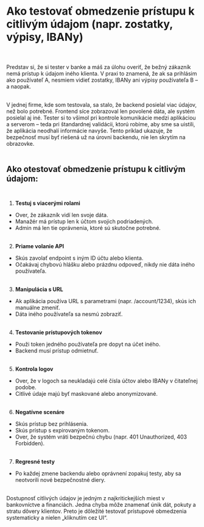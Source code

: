# Ako testovať obmedzenie prístupu k citlivým údajom (napr. zostatky, výpisy, IBANy)<br><br>

Predstav si, že si tester v banke a máš za úlohu overiť, že bežný zákazník nemá prístup k údajom iného klienta. V praxi to znamená, že ak sa prihlásim ako používateľ A, nesmiem vidieť zostatky, IBANy ani výpisy používateľa B – a naopak.<br><br>

V jednej firme, kde som testovala, sa stalo, že backend posielal viac údajov, než bolo potrebné. Frontend síce zobrazoval len povolené dáta, ale systém posielal aj iné. Tester si to všimol pri kontrole komunikácie medzi aplikáciou a serverom – teda pri štandardnej validácii, ktorú robíme, aby sme sa uistili, že aplikácia neodhalí informácie navyše. Tento príklad ukazuje, že bezpečnosť musí byť riešená už na úrovni backendu, nie len skrytím na obrazovke.<br><br>

## Ako otestovať obmedzenie prístupu k citlivým údajom:<br><br>

1. **Testuj s viacerými rolami**<br>
- Over, že zákazník vidí len svoje dáta.<br>
- Manažér má prístup len k účtom svojich podriadených.<br>
- Admin má len tie oprávnenia, ktoré sú skutočne potrebné.<br><br>

2. **Priame volanie API**<br>
- Skús zavolať endpoint s iným ID účtu alebo klienta.<br>
- Očakávaj chybovú hlášku alebo prázdnu odpoveď, nikdy nie dáta iného používateľa.<br><br>

3. **Manipulácia s URL**<br>
- Ak aplikácia používa URL s parametrami (napr. /account/1234), skús ich manuálne zmeniť.<br>
- Dáta iného používateľa sa nesmú zobraziť.<br><br>

4. **Testovanie prístupových tokenov**<br>
- Použi token jedného používateľa pre dopyt na účet iného.<br>
- Backend musí prístup odmietnuť.<br><br>

5. **Kontrola logov**<br>
- Over, že v logoch sa neukladajú celé čísla účtov alebo IBANy v čitateľnej podobe.<br>
- Citlivé údaje majú byť maskované alebo anonymizované.<br><br>

6. **Negatívne scenáre**<br>
- Skús prístup bez prihlásenia.<br>
- Skús prístup s expirovaným tokenom.<br>
- Over, že systém vráti bezpečnú chybu (napr. 401 Unauthorized, 403 Forbidden).<br><br>

7. **Regresné testy**<br>
- Po každej zmene backendu alebo oprávnení zopakuj testy, aby sa neotvorili nové bezpečnostné diery.<br><br>

Dostupnosť citlivých údajov je jedným z najkritickejších miest v bankovníctve a financiách. Jedna chyba môže znamenať únik dát, pokuty a stratu dôvery klientov. Preto je dôležité testovať prístupové obmedzenia systematicky a nielen „kliknutím cez UI“.<br>
